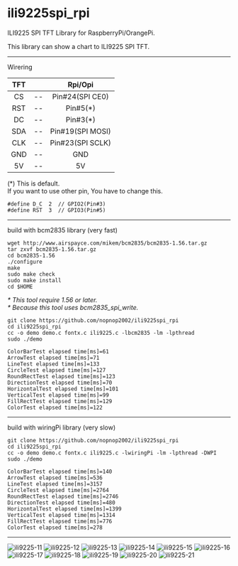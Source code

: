 # ili9225spi_rpi
ILI9225 SPI TFT Library for RaspberryPi/OrangePi.  

This library can show a chart to ILI9225 SPI TFT.   

----

Wirering   

|TFT||Rpi/Opi|
|:-:|:-:|:-:|
|CS|--|Pin#24(SPI CE0)|
|RST|--|Pin#5(*)|
|DC|--|Pin#3(*)|
|SDA|--|Pin#19(SPI MOSI)|
|CLK|--|Pin#23(SPI SCLK)|
|GND|--|GND|
|5V|--|5V|

(*) 
This is default.   
If you want to use other pin, You have to change this.   

```
#define D_C  2  // GPIO2(Pin#3)
#define RST  3  // GPIO3(Pin#5)
```

----

build with bcm2835 library (very fast)   

```
wget http://www.airspayce.com/mikem/bcm2835/bcm2835-1.56.tar.gz   
tar zxvf bcm2835-1.56.tar.gz   
cd bcm2835-1.56   
./configure   
make   
sudo make check   
sudo make install   
cd $HOME   
```

_\* This tool require 1.56 or later._   
_\* Because this tool uses bcm2835_spi_write._   


```
git clone https://github.com/nopnop2002/ili9225spi_rpi
cd ili9225spi_rpi
cc -o demo demo.c fontx.c ili9225.c -lbcm2835 -lm -lpthread
sudo ./demo

ColorBarTest elapsed time[ms]=61
ArrowTest elapsed time[ms]=71
LineTest elapsed time[ms]=133
CircleTest elapsed time[ms]=127
RoundRectTest elapsed time[ms]=123
DirectionTest elapsed time[ms]=70
HorizontalTest elapsed time[ms]=101
VerticalTest elapsed time[ms]=99
FillRectTest elapsed time[ms]=129
ColorTest elapsed time[ms]=122
```

----

build with wiringPi library (very slow)   

```
git clone https://github.com/nopnop2002/ili9225spi_rpi
cd ili9225spi_rpi
cc -o demo demo.c fontx.c ili9225.c -lwiringPi -lm -lpthread -DWPI
sudo ./demo

ColorBarTest elapsed time[ms]=140
ArrowTest elapsed time[ms]=536
LineTest elapsed time[ms]=3157
CircleTest elapsed time[ms]=2764
RoundRectTest elapsed time[ms]=2746
DirectionTest elapsed time[ms]=480
HorizontalTest elapsed time[ms]=1399
VerticalTest elapsed time[ms]=1314
FillRectTest elapsed time[ms]=776
ColorTest elapsed time[ms]=278
```

---

![ili9225-11](https://user-images.githubusercontent.com/6020549/58362412-bfa46f00-7ed1-11e9-9c74-dd56ea798c2c.JPG)
![ili9225-12](https://user-images.githubusercontent.com/6020549/58362413-bfa46f00-7ed1-11e9-93c5-7a6c78b6b2a5.JPG)
![ili9225-13](https://user-images.githubusercontent.com/6020549/58362414-bfa46f00-7ed1-11e9-80a4-e3c8e6f0f901.JPG)
![ili9225-14](https://user-images.githubusercontent.com/6020549/58362415-c03d0580-7ed1-11e9-8506-bc6b8e9b9afd.JPG)
![ili9225-15](https://user-images.githubusercontent.com/6020549/58362416-c03d0580-7ed1-11e9-9f2a-b40fd4ee5776.JPG)
![ili9225-16](https://user-images.githubusercontent.com/6020549/58362417-c03d0580-7ed1-11e9-899d-a61d415d4947.JPG)
![ili9225-17](https://user-images.githubusercontent.com/6020549/58362418-c03d0580-7ed1-11e9-8a0d-fc3342925b06.JPG)
![ili9225-18](https://user-images.githubusercontent.com/6020549/58362419-c0d59c00-7ed1-11e9-8fec-2d5b673a877a.JPG)
![ili9225-19](https://user-images.githubusercontent.com/6020549/58362420-c0d59c00-7ed1-11e9-9b8b-cf3657149c2f.JPG)
![ili9225-20](https://user-images.githubusercontent.com/6020549/58362421-c16e3280-7ed1-11e9-8033-eea28354c9a5.JPG)
![ili9225-21](https://user-images.githubusercontent.com/6020549/58362674-a3ee9800-7ed4-11e9-9a87-2774e6b6dcc8.JPG)

